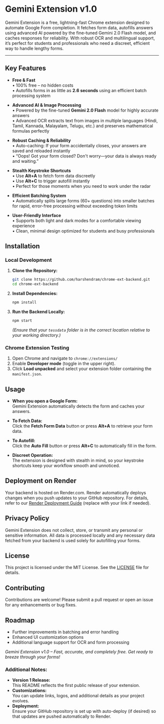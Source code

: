 



# Gemini Extension v1.0

Gemini Extension is a free, lightning-fast Chrome extension designed to automate Google Form completion. It fetches form data, autofills answers using advanced AI powered by the fine-tuned Gemini 2.0 Flash model, and caches responses for reliability. With robust OCR and multilingual support, it’s perfect for students and professionals who need a discreet, efficient way to handle lengthy forms.

---

## Key Features

- **Free & Fast**  
  • 100% free – no hidden costs  
  • Autofills forms in as little as **2.6 seconds** using an efficient batch processing system

- **Advanced AI & Image Processing**  
  • Powered by the fine-tuned **Gemini 2.0 Flash** model for highly accurate answers  
  • Advanced OCR extracts text from images in multiple languages (Hindi, Tamil, Kannada, Malayalam, Telugu, etc.) and preserves mathematical formulas perfectly

- **Robust Caching & Reliability**  
  • Auto-caching: If your form accidentally closes, your answers are saved and reloaded instantly  
  • “Oops! Got your form closed? Don't worry—your data is always ready and waiting.”

- **Stealth Keystroke Shortcuts**  
  • Use **Alt+A** to fetch form data discreetly  
  • Use **Alt+C** to trigger autofill instantly  
  • Perfect for those moments when you need to work under the radar

- **Efficient Batching System**  
  • Automatically splits large forms (60+ questions) into smaller batches for rapid, error-free processing without exceeding token limits

- **User-Friendly Interface**  
  • Supports both light and dark modes for a comfortable viewing experience  
  • Clean, minimal design optimized for students and busy professionals



## Installation

### Local Development
1. **Clone the Repository:**
   ```bash
   git clone https://github.com/harshendram/chrome-ext-backend.git
   cd chrome-ext-backend
   ```
2. **Install Dependencies:**
   ```bash
   npm install
   ```
3. **Run the Backend Locally:**
   ```bash
   npm start
   ```
   *(Ensure that your `tessdata` folder is in the correct location relative to your working directory.)*

### Chrome Extension Testing
1. Open Chrome and navigate to `chrome://extensions/`
2. Enable **Developer mode** (toggle in the upper right).
3. Click **Load unpacked** and select your extension folder containing the `manifest.json`.



## Usage

- **When you open a Google Form:**  
  Gemini Extension automatically detects the form and caches your answers.
  
- **To Fetch Data:**  
  Click the **Fetch Form Data** button or press **Alt+A** to retrieve your form data.
  
- **To Autofill:**  
  Click the **Auto Fill** button or press **Alt+C** to automatically fill in the form.

- **Discreet Operation:**  
  The extension is designed with stealth in mind, so your keystroke shortcuts keep your workflow smooth and unnoticed.



## Deployment on Render

Your backend is hosted on Render.com. Render automatically deploys changes when you push updates to your GitHub repository. For details, refer to our [Render Deployment Guide](#) (replace with your link if needed).



## Privacy Policy

Gemini Extension does not collect, store, or transmit any personal or sensitive information. All data is processed locally and any necessary data fetched from your backend is used solely for autofilling your forms.



## License

This project is licensed under the MIT License. See the [LICENSE](LICENSE) file for details.


## Contributing

Contributions are welcome! Please submit a pull request or open an issue for any enhancements or bug fixes.



## Roadmap

- Further improvements in batching and error handling  
- Enhanced UI customization options  
- Additional language support for OCR and form processing



*Gemini Extension v1.0 – Fast, accurate, and completely free. Get ready to breeze through your forms!*




### **Additional Notes:**

- **Version 1 Release:**  
  This README reflects the first public release of your extension.  
- **Customizations:**  
  You can update links, logos, and additional details as your project evolves.  
- **Deployment:**  
  Ensure your GitHub repository is set up with auto-deploy (if desired) so that updates are pushed automatically to Render.

